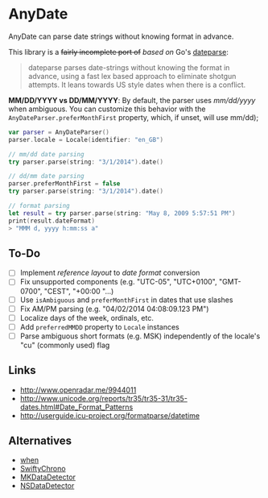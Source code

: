 # AnyDate

AnyDate can parse date strings without knowing format in advance.

This library is a ~~fairly incomplete port of~~ *based on* Go's [dateparse](https://github.com/araddon/dateparse):

> dateparse parses date-strings without knowing the format in advance, using a fast lex based approach to eliminate shotgun attempts. It leans towards US style dates when there is a conflict.

**MM/DD/YYYY vs DD/MM/YYYY**: By default, the parser uses *mm/dd/yyyy* when ambiguous. You can customize this behavior with the `AnyDateParser.preferMonthFirst` property, which, if unset, will use mm/dd);

```swift
var parser = AnyDateParser()
parser.locale = Locale(identifier: "en_GB")

// mm/dd date parsing
try parser.parse(string: "3/1/2014").date()

// dd/mm date parsing
parser.preferMonthFirst = false
try parser.parse(string: "3/1/2014").date()

// format parsing
let result = try parser.parse(string: "May 8, 2009 5:57:51 PM")
print(result.dateFormat)
> "MMM d, yyyy h:mm:ss a"
```
## To-Do
 
- [ ] Implement *reference layout* to *date format* conversion
- [ ] Fix unsupported components (e.g. "UTC-05", "UTC+0100", "GMT-0700", "CEST", "+00:00 "...)
- [ ] Use `isAmbiguous` and `preferMonthFirst` in dates that use slashes
- [ ] Fix AM/PM parsing (e.g. "04/02/2014 04:08:09.123 PM")
- [ ] Localize days of the week, ordinals, etc.
- [ ] Add `preferredMMDD` property to `Locale` instances
- [ ] Parse ambiguous short formats (e.g. MSK) independently of the locale's "cu" (commonly used) flag

## Links

- <http://www.openradar.me/9944011>
- <http://www.unicode.org/reports/tr35/tr35-31/tr35-dates.html#Date_Format_Patterns>
- <http://userguide.icu-project.org/formatparse/datetime>

## Alternatives

- [when](https://github.com/quire-io/SwiftyChrono)
- [SwiftyChrono](https://github.com/quire-io/SwiftyChrono)
- [MKDataDetector](https://github.com/mayankk2308/mkdatadetector)
- [NSDataDetector](https://developer.apple.com/documentation/foundation/nsdatadetector)
